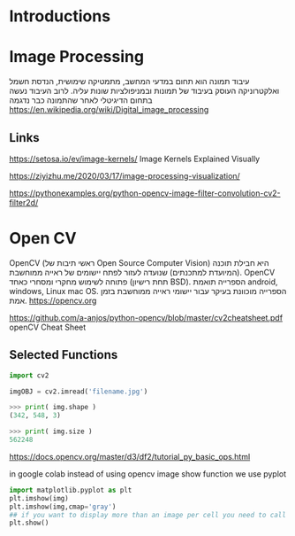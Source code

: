 # Introductions
# Image Processing
עיבוד תמונה הוא תחום במדעי המחשב, מתמטיקה שימושית, הנדסת חשמל ואלקטרוניקה העוסק בעיבוד של תמונות ובמניפולציות שונות עליה. לרוב העיבוד נעשה בתחום הדיגיטלי לאחר שהתמונה כבר נדגמה
https://en.wikipedia.org/wiki/Digital_image_processing

## Links
https://setosa.io/ev/image-kernels/
Image Kernels Explained Visually

https://ziyizhu.me/2020/03/17/image-processing-visualization/

https://pythonexamples.org/python-opencv-image-filter-convolution-cv2-filter2d/

# Open CV
OpenCV (ראשי תיבות של Open Source Computer Vision) היא חבילת תוכנה (המיועדת למתכנתים) שנועדה לעזור לפתח יישומים של ראייה ממוחשבת. OpenCV פתוחה לשימוש מחקרי ומסחרי כאחד (תחת רישיון BSD). הספרייה תואמת android,‏ windows,‏ Linux mac OS. הספרייה מוכוונת בעיקר עבור יישומי ראייה ממוחשבת בזמן אמת.
https://opencv.org

https://github.com/a-anjos/python-opencv/blob/master/cv2cheatsheet.pdf
openCV Cheat Sheet

## Selected Functions
```python
import cv2

imgOBJ = cv2.imread('filename.jpg')

>>> print( img.shape )
(342, 548, 3)

>>> print( img.size )
562248
```
https://docs.opencv.org/master/d3/df2/tutorial_py_basic_ops.html

in google colab instead of using opencv image show function we use pyplot
```python
import matplotlib.pyplot as plt
plt.imshow(img) 
plt.imshow(img,cmap='gray') 
## if you want to display more than an image per cell you need to call .show after .imshow
plt.show()
```

